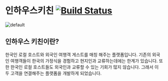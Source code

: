 # 인하우스키친 [![Build Status](https://travis-ci.org/AjouICT/InHouseKitchen.svg?branch=master)](https://travis-ci.org/AjouICT/InHouseKitchen)

![default](https://user-images.githubusercontent.com/26863285/48978772-47144f80-f0f4-11e8-8f42-e9669b24ce9c.jpg)

## 인하우스 키친이란?
한국인 로컬 호스트와 외국인 여행객 게스트를 매칭 해주는 플랫폼입니다.
기존의 외국인 여행객들이 한국의 가정식을 경험하고 현지인과 교류하는데에는 한계가 있습니다.
또한 한국인 로컬 호스트들도 외국인과 교류할 수 있는 기회가 많지 않습니다.
그래서 이 두 고객을 연결해주는 플랫폼을 개발하게 되었습니다.

